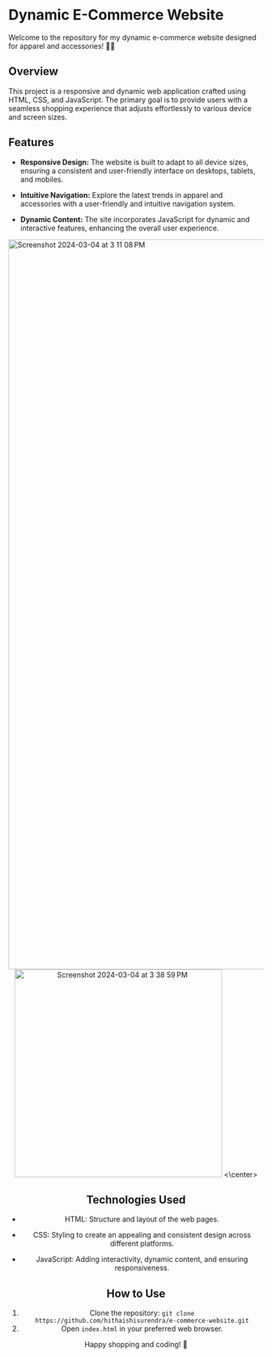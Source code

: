 # Dynamic E-Commerce Website

Welcome to the repository for my dynamic e-commerce website designed for apparel and accessories! 🛒👗

## Overview

This project is a responsive and dynamic web application crafted using HTML, CSS, and JavaScript. The primary goal is to provide users with a seamless shopping experience that adjusts effortlessly to various device and screen sizes.

## Features

- **Responsive Design:** The website is built to adapt to all device sizes, ensuring a consistent and user-friendly interface on desktops, tablets, and mobiles.
  
- **Intuitive Navigation:** Explore the latest trends in apparel and accessories with a user-friendly and intuitive navigation system.

- **Dynamic Content:** The site incorporates JavaScript for dynamic and interactive features, enhancing the overall user experience.

<img width="1440" alt="Screenshot 2024-03-04 at 3 11 08 PM" src="https://github.com/hithaishisurendra/e-commerce-website/assets/114680442/868b7a70-851a-461f-95f3-7f876132381d">

<center> <img align="centre" width="410" alt="Screenshot 2024-03-04 at 3 38 59 PM" src="https://github.com/hithaishisurendra/e-commerce-website/assets/114680442/f1e17408-b557-4c46-9c94-0afb1bceac34">
<\center>

## Technologies Used

- HTML: Structure and layout of the web pages.
  
- CSS: Styling to create an appealing and consistent design across different platforms.

- JavaScript: Adding interactivity, dynamic content, and ensuring responsiveness.

## How to Use

1. Clone the repository: `git clone https://github.com/hithaishisurendra/e-commerce-website.git`
2. Open `index.html` in your preferred web browser.



Happy shopping and coding! 🌟
